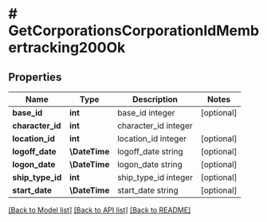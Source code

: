 # # GetCorporationsCorporationIdMembertracking200Ok

## Properties

Name | Type | Description | Notes
------------ | ------------- | ------------- | -------------
**base_id** | **int** | base_id integer | [optional]
**character_id** | **int** | character_id integer |
**location_id** | **int** | location_id integer | [optional]
**logoff_date** | **\DateTime** | logoff_date string | [optional]
**logon_date** | **\DateTime** | logon_date string | [optional]
**ship_type_id** | **int** | ship_type_id integer | [optional]
**start_date** | **\DateTime** | start_date string | [optional]

[[Back to Model list]](../../README.md#models) [[Back to API list]](../../README.md#endpoints) [[Back to README]](../../README.md)
